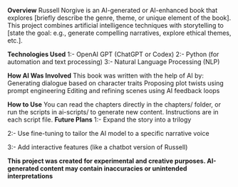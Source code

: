  **Overview**
 Russell Norgive is an AI-generated or AI-enhanced book that explores [briefly describe the genre, theme, or unique element of the book]. 
 This project combines artificial intelligence techniques with storytelling to [state the goal: e.g., generate compelling narratives, explore ethical themes, etc.].

**Technologies Used**
1:- OpenAI GPT (ChatGPT or Codex)
2:- Python (for automation and text processing)
3:- Natural Language Processing (NLP)

**How AI Was Involved**
This book was written with the help of AI by:
Generating dialogue based on character traits
Proposing plot twists using prompt engineering
Editing and refining scenes using AI feedback loops

**How to Use**
You can read the chapters directly in the chapters/ folder, or run the scripts in ai-scripts/ to generate new content. Instructions are in each script file.
**Future Plans**
1:- Expand the story into a trilogy

2:- Use fine-tuning to tailor the AI model to a specific narrative voice

3:- Add interactive features (like a chatbot version of Russell)

**This project was created for experimental and creative purposes. AI-generated content may contain inaccuracies or unintended interpretations**

